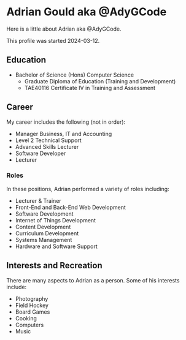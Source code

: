 # Adrian Gould aka @AdyGCode

Here is a little about Adrian aka @AdyGCode.

This profile was started 2024-03-12.

## Education

- Bachelor of Science (Hons) Computer Science
  - Graduate Diploma of Education (Training and Development)
  - TAE40116 Certificate IV in Training and Assessment

## Career

My career includes the following (not in order):

- Manager Business, IT and Accounting
- Level 2 Technical Support
- Advanced Skills Lecturer
- Software Developer
- Lecturer

### Roles

In these positions, Adrian performed a variety of roles including:

- Lecturer & Trainer
- Front-End and Back-End Web Development
- Software Development
- Internet of Things Development
- Content Development
- Curriculum Development
- Systems Management
- Hardware and Software Support


## Interests and Recreation

There are many aspects to Adrian as a person. Some of his interests include:

- Photography
- Field Hockey
- Board Games
- Cooking
- Computers
- Music

